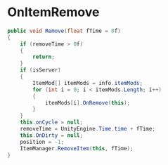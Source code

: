 <Badge type="danger" text="Carbon Compatible"/><Badge type="warning" text="Oxide Compatible"/>
# OnItemRemove
```csharp
public void Remove(float fTime = 0f)
{
	if (removeTime > 0f)
	{
		return;
	}
	if (isServer)
	{
		ItemMod[] itemMods = info.itemMods;
		for (int i = 0; i < itemMods.Length; i++)
		{
			itemMods[i].OnRemove(this);
		}
	}
	this.onCycle = null;
	removeTime = UnityEngine.Time.time + fTime;
	this.OnDirty = null;
	position = -1;
	ItemManager.RemoveItem(this, fTime);
}

```
